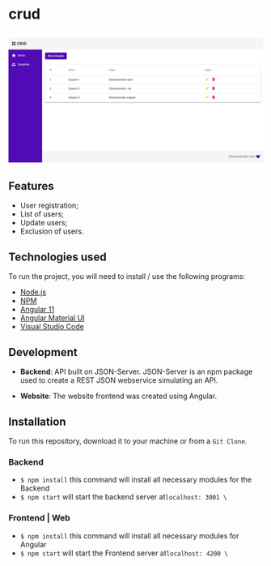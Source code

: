 # crud
## ![](/angularCrud/src/assets/img/crud.png)

## Features

- User registration;
- List of users;
- Update users;
- Exclusion of users.

## Technologies used
To run the project, you will need to install / use the following programs:
* [Node.js](https://nodejs.org/en/download/)
* [NPM](https://www.npmjs.com/)
* [Angular 11](https://angular.io/)
* [Angular Material UI](https://material.angular.io/)
* [Visual Studio Code](https://code.visualstudio.com/download)

## Development
* **Backend**: API built on JSON-Server. JSON-Server is an npm package used to create a REST JSON webservice simulating an API.

* **Website**: The website frontend was created using Angular.
## Installation

  
To run this repository, download it to your machine or from a `Git Clone`.

### Backend

- `$ npm install` this command will install all necessary modules for the Backend
- `$ npm start` will start the backend server at` localhost: 3001 \ `

### Frontend | Web

- `$ npm install` this command will install all necessary modules for Angular
- `$ npm start` will start the Frontend server at` localhost: 4200 \ `
